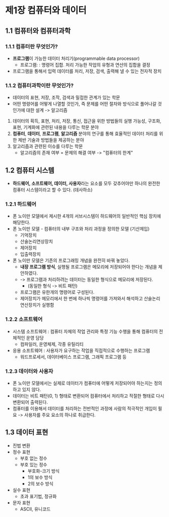 #  제1장 컴퓨터와 데이터

## 1.1 컴퓨터와 컴퓨터과학

### 1.1.1 컴퓨터란 무엇인가?

* **프로그램**이 가능한 데이터 처리기(programmable data processor)
  * 프로그램: : 명령어 집합. 처리 가능한 작업의 유형과 연산의 집합을 결정
* 프로그램을 통해서 입력 데이터를 처리, 저장, 검색, 출력해 낼 수 있는 전자적 장치

### 1.1.2 컴퓨터과학이란 무엇인가?

* 데이터의 표현, 저장, 조작, 검색과 밀접한 관계가 있는 학문
* 어떤 명령어를 어떻게 나열할 것인가, 즉 문제를 어떤 절차와 방식으로 풀어나갈 것인가에 대한 설계 -> 알고리즘
1. 데이터의 획득, 표현, 처리, 저장, 통신, 접근을 위한 방법들의 실행 가능성, 구조화, 표현, 기계화에 관련된 내용을 다루는 학문 분야
2. **컴퓨터**, **데이터**, **프로그램**, **알고리즘** 분야의 연구를 통해 효율적인 데이터 처리를 위한 제반 기술과 방법들을 제공하는 분야
3. 알고리즘과 관련된 이슈를 다루는 학문
   * 알고리즘의 존재 여부 = 문제의 해결 여부 -> "컴퓨터의 한계"

## 1.2 컴퓨터 시스템
* **하드웨어, 소프트웨어, 데이터, 사용자**라는 요소를 모두 갖추어야만 하나의 완전한 컴퓨터 시스템이라고 할 수 있다. (데사하소)

### 1.2.1 하드웨어
* 폰 노이만 모델에서 제시한 4개의 서브시스템이 하드웨어의 일반적인 핵심 장치에 해당한다.
* 폰 노이만 모델 - 컴퓨터의 내부 구조와 처리 과정을 정의한 모델 (기산제입)
  * 기억장치
  * 산술논리연상장치
  * 제어장치
  * 입출력장치
* 폰 노이만 모델은 기존의 프로그래밍 개념을 완전히 바꿔 놓았다.
  * **내장 프로그램 방식**, 실행될 프로그램은 메모리에 저장되어야 한다는 개념을 제안하였다.
  * -> 프로그램과 처리하려는 데이터는 동일한 형식으로 메모리에 저장된다. 
    * (동일한 형식 -> 비트 패턴)
  * 프로그램은 유한개의 명령어로 구성된다. 
  * 제어장치가 메모리에서 한 번에 하나씩 명령어를 가져와서 해석하고 산술논리연산장치가 실행함

### 1.2.2 소프트웨어
* 시스템 소프트웨어 : 컴퓨터 자체의 작업 관리와 특정 기능 수행을 통해 컴퓨터의 전체적인 운영 담당
  * 컴파일러, 운영체제, 각종 유틸리티
* 응용 소프트웨어 : 사용자가 요구하는 작업을 직접적으로 수행하는 프로그램
  * 워드프로세서, 데이터베이스 프로그램, 그래픽 프로그램 등

### 1.2.3 데이터와 사용자
* 폰 노이만 모델에서는 실제로 데이터가 컴퓨터에 어떻게 저장되어야 하는지는 정의하고 있지 않다.
* 데이터는 비트 패턴(0, 1) 형태로 변환되어 컴퓨터에서 처리하고 적절한 형태로 다시 변환되어 출력된다.
* 컴퓨터를 이용해서 데이터를 처리하는 전반적인 과정에 사람의 적극적인 개입이 필요 -> 사용자를 주요 요소의 하나로 취급한다.

## 1.3 데이터 표현
* 진법 변환
* 정수 표현
  * 부호 없는 정수
  * 부호 있는 정수
    * 부호화-크기 방식
    * 1의 보수 방식
    * 2의 보수 방식
* 실수 표현
  * 초과 표기법, 정규화
* 문자 표현
  * ASCII, 유니코드